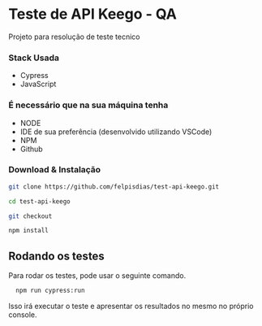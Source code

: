 # Teste de API Keego - QA

Projeto para resolução de teste tecnico

### Stack Usada
- Cypress
- JavaScript

### É necessário que na sua máquina tenha
- NODE
- IDE de sua preferência (desenvolvido utilizando VSCode)
- NPM
- Github

### Download & Instalação
```bash
git clone https://github.com/felpisdias/test-api-keego.git

cd test-api-keego

git checkout

npm install

```

## Rodando os testes

Para rodar os testes, pode usar o seguinte comando.

```bash
  npm run cypress:run
```
Isso irá executar o teste e apresentar os resultados no mesmo no próprio console.
